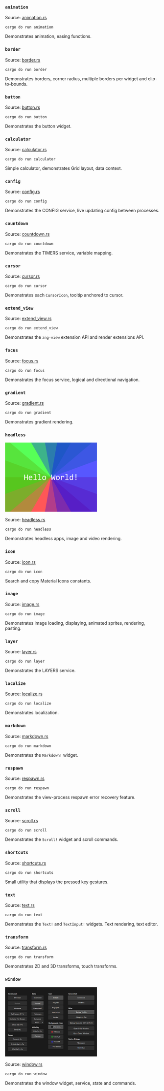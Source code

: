 
<!--do doc --readme-examples-->
### `animation`

Source: [animation.rs](./animation.rs)

```console
cargo do run animation
```

Demonstrates animation, easing functions.

### `border`

Source: [border.rs](./border.rs)

```console
cargo do run border
```

Demonstrates borders, corner radius, multiple borders per widget and clip-to-bounds.

### `button`

Source: [button.rs](./button.rs)

```console
cargo do run button
```

Demonstrates the button widget.

### `calculator`

Source: [calculator.rs](./calculator.rs)

```console
cargo do run calculator
```

Simple calculator, demonstrates Grid layout, data context.

### `config`

Source: [config.rs](./config.rs)

```console
cargo do run config
```

Demonstrates the CONFIG service, live updating config between processes.

### `countdown`

Source: [countdown.rs](./countdown.rs)

```console
cargo do run countdown
```

Demonstrates the TIMERS service, variable mapping.

### `cursor`

Source: [cursor.rs](./cursor.rs)

```console
cargo do run cursor
```

Demonstrates each `CursorIcon`, tooltip anchored to cursor.

### `extend_view`

Source: [extend_view.rs](./extend_view.rs)

```console
cargo do run extend_view
```

Demonstrates the `zng-view` extension API and render extensions API.

### `focus`

Source: [focus.rs](./focus.rs)

```console
cargo do run focus
```

Demonstrates the focus service, logical and directional navigation.

### `gradient`

Source: [gradient.rs](./gradient.rs)

```console
cargo do run gradient
```

Demonstrates gradient rendering.

### `headless`

<img alt='headless screenshot' src='./res/screenshots/headless.png' width='300' class='screenshot'>

Source: [headless.rs](./headless.rs)

```console
cargo do run headless
```

Demonstrates headless apps, image and video rendering.

### `icon`

Source: [icon.rs](./icon.rs)

```console
cargo do run icon
```

Search and copy Material Icons constants.

### `image`

Source: [image.rs](./image.rs)

```console
cargo do run image
```

Demonstrates image loading, displaying, animated sprites, rendering, pasting.

### `layer`

Source: [layer.rs](./layer.rs)

```console
cargo do run layer
```

Demonstrates the LAYERS service.

### `localize`

Source: [localize.rs](./localize.rs)

```console
cargo do run localize
```

Demonstrates localization.

### `markdown`

Source: [markdown.rs](./markdown.rs)

```console
cargo do run markdown
```

Demonstrates the `Markdown!` widget.

### `respawn`

Source: [respawn.rs](./respawn.rs)

```console
cargo do run respawn
```

Demonstrates the view-process respawn error recovery feature.

### `scroll`

Source: [scroll.rs](./scroll.rs)

```console
cargo do run scroll
```

Demonstrates the `Scroll!` widget and scroll commands.

### `shortcuts`

Source: [shortcuts.rs](./shortcuts.rs)

```console
cargo do run shortcuts
```

Small utility that displays the pressed key gestures.

### `text`

Source: [text.rs](./text.rs)

```console
cargo do run text
```

Demonstrates the `Text!` and `TextInput!` widgets. Text rendering, text editor.

### `transform`

Source: [transform.rs](./transform.rs)

```console
cargo do run transform
```

Demonstrates 2D and 3D transforms, touch transforms.

### `window`

<img alt='headless screenshot' src='./res/screenshots/window.png' width='300' class='screenshot'>

Source: [window.rs](./window.rs)

```console
cargo do run window
```

Demonstrates the window widget, service, state and commands.

